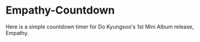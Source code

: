 # Empathy-Countdown
Here is a simple countdown timer for Do Kyungsoo's 1st Mini Album release, Empathy.
